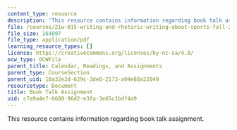 ```yaml
---
content_type: resource
description: 'This resource contains information regarding book talk assignment. '
file: /courses/21w-015-writing-and-rhetoric-writing-about-sports-fall-2013/c7a9a4e7668096d2e3fa3e65c1bdf4a9_MIT21W_015F13_BookTalkAssi.pdf
file_size: 164897
file_type: application/pdf
learning_resource_types: []
license: https://creativecommons.org/licenses/by-nc-sa/4.0/
ocw_type: OCWFile
parent_title: Calendar, Readings, and Assignments
parent_type: CourseSection
parent_uid: 18a32e2d-629c-3de0-2173-a04e88a22849
resourcetype: Document
title: Book Talk Assignment
uid: c7a9a4e7-6680-96d2-e3fa-3e65c1bdf4a9
---
```

This resource contains information regarding book talk assignment. 